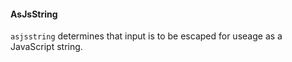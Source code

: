 #### AsJsString

`asjsstring` determines that input is to be escaped for useage as a JavaScript string.  